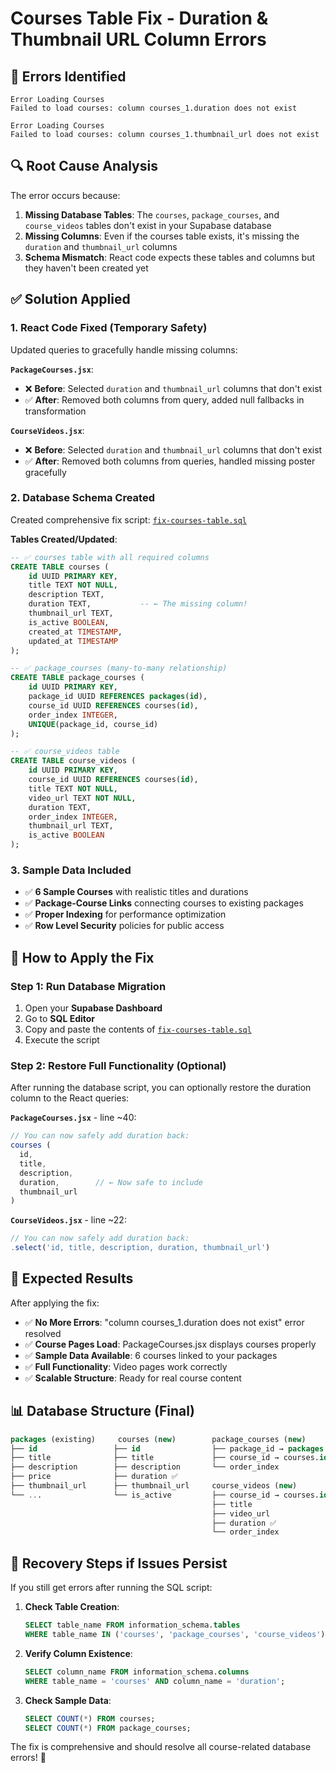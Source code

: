 # Courses Table Fix - Duration & Thumbnail URL Column Errors

## 🚨 Errors Identified
```
Error Loading Courses
Failed to load courses: column courses_1.duration does not exist

Error Loading Courses  
Failed to load courses: column courses_1.thumbnail_url does not exist
```

## 🔍 Root Cause Analysis
The error occurs because:
1. **Missing Database Tables**: The `courses`, `package_courses`, and `course_videos` tables don't exist in your Supabase database
2. **Missing Columns**: Even if the courses table exists, it's missing the `duration` and `thumbnail_url` columns
3. **Schema Mismatch**: React code expects these tables and columns but they haven't been created yet

## ✅ Solution Applied

### 1. **React Code Fixed** (Temporary Safety)
Updated queries to gracefully handle missing columns:

**`PackageCourses.jsx`**:
- ❌ **Before**: Selected `duration` and `thumbnail_url` columns that don't exist
- ✅ **After**: Removed both columns from query, added null fallbacks in transformation

**`CourseVideos.jsx`**:
- ❌ **Before**: Selected `duration` and `thumbnail_url` columns that don't exist  
- ✅ **After**: Removed both columns from queries, handled missing poster gracefully

### 2. **Database Schema Created**
Created comprehensive fix script: [`fix-courses-table.sql`](./fix-courses-table.sql)

**Tables Created/Updated**:
```sql
-- ✅ courses table with all required columns
CREATE TABLE courses (
    id UUID PRIMARY KEY,
    title TEXT NOT NULL,
    description TEXT,
    duration TEXT,           -- ← The missing column!
    thumbnail_url TEXT,
    is_active BOOLEAN,
    created_at TIMESTAMP,
    updated_at TIMESTAMP
);

-- ✅ package_courses (many-to-many relationship)
CREATE TABLE package_courses (
    id UUID PRIMARY KEY,
    package_id UUID REFERENCES packages(id),
    course_id UUID REFERENCES courses(id),
    order_index INTEGER,
    UNIQUE(package_id, course_id)
);

-- ✅ course_videos table
CREATE TABLE course_videos (
    id UUID PRIMARY KEY,
    course_id UUID REFERENCES courses(id),
    title TEXT NOT NULL,
    video_url TEXT NOT NULL,
    duration TEXT,
    order_index INTEGER,
    thumbnail_url TEXT,
    is_active BOOLEAN
);
```

### 3. **Sample Data Included**
- ✅ **6 Sample Courses** with realistic titles and durations
- ✅ **Package-Course Links** connecting courses to existing packages
- ✅ **Proper Indexing** for performance optimization
- ✅ **Row Level Security** policies for public access

## 🚀 How to Apply the Fix

### Step 1: Run Database Migration
1. Open your **Supabase Dashboard**
2. Go to **SQL Editor**
3. Copy and paste the contents of [`fix-courses-table.sql`](./fix-courses-table.sql)
4. Execute the script

### Step 2: Restore Full Functionality (Optional)
After running the database script, you can optionally restore the duration column to the React queries:

**`PackageCourses.jsx`** - line ~40:
```javascript
// You can now safely add duration back:
courses (
  id,
  title,  
  description,
  duration,        // ← Now safe to include
  thumbnail_url
)
```

**`CourseVideos.jsx`** - line ~22:
```javascript
// You can now safely add duration back:
.select('id, title, description, duration, thumbnail_url')
```

## 🎯 Expected Results

After applying the fix:
- ✅ **No More Errors**: "column courses_1.duration does not exist" error resolved
- ✅ **Course Pages Load**: PackageCourses.jsx displays courses properly
- ✅ **Sample Data Available**: 6 courses linked to your packages
- ✅ **Full Functionality**: Video pages work correctly
- ✅ **Scalable Structure**: Ready for real course content

## 📊 Database Structure (Final)

```sql
packages (existing)     courses (new)        package_courses (new)
├── id                 ├── id                ├── package_id → packages.id
├── title              ├── title             ├── course_id → courses.id
├── description        ├── description       └── order_index
├── price              ├── duration ✅       
├── thumbnail_url      ├── thumbnail_url     course_videos (new)
└── ...                └── is_active         ├── course_id → courses.id
                                             ├── title
                                             ├── video_url
                                             ├── duration ✅
                                             └── order_index
```

## 🔄 Recovery Steps if Issues Persist

If you still get errors after running the SQL script:

1. **Check Table Creation**:
   ```sql
   SELECT table_name FROM information_schema.tables 
   WHERE table_name IN ('courses', 'package_courses', 'course_videos');
   ```

2. **Verify Column Existence**:
   ```sql
   SELECT column_name FROM information_schema.columns 
   WHERE table_name = 'courses' AND column_name = 'duration';
   ```

3. **Check Sample Data**:
   ```sql
   SELECT COUNT(*) FROM courses;
   SELECT COUNT(*) FROM package_courses;
   ```

The fix is comprehensive and should resolve all course-related database errors! 🎉